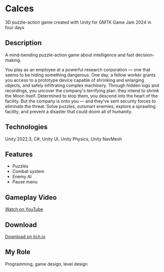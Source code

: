 # Calces
3D puzzle-action game created with Unity for GMTK Game Jam 2024 in four days

## Description
A mind-bending puzzle-action game about intelligence and fast decision-making.

You play as an employee at a powerful research corporation — one that seems to be hiding something dangerous. One day, a fellow worker grants you access to a prototype device capable of shrinking and enlarging objects, and safely infiltrating complex machinery. Through hidden logs and recordings, you uncover the company's terrifying plan: they intend to shrink the Moon itself. Determined to stop them, you descend into the heart of the facility. But the company is onto you — and they've sent security forces to eliminate the threat. Solve puzzles, outsmart enemies, explore a sprawling facility, and prevent a disaster that could doom all of humanity.

## Technologies
Unity 2022.3, C#, Unity UI, Unity Physics, Unity NavMesh

## Features
- Puzzles
- Combat system
- Enemy AI
- Pause menu

## Gameplay Video
[Watch on YouTube](https://youtu.be/Bu9VZO-aeTo)

## Download
[Download on itch.io](https://d1spercia.itch.io/calces)

## My Role
Programming, game design, level design
